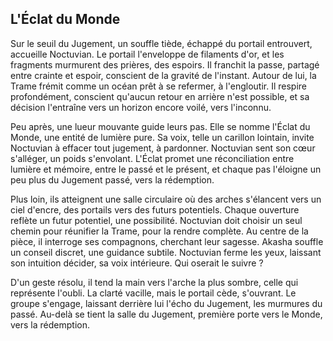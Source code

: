 ## L'Éclat du Monde

Sur le seuil du Jugement, un souffle tiède, échappé du portail entrouvert, accueille Noctuvian. Le portail l'enveloppe de filaments d'or, et les fragments murmurent des prières, des espoirs. Il franchit la passe, partagé entre crainte et espoir, conscient de la gravité de l'instant. Autour de lui, la Trame frémit comme un océan prêt à se refermer, à l'engloutir. Il respire profondément, conscient qu'aucun retour en arrière n'est possible, et sa décision l'entraîne vers un horizon encore voilé, vers l'inconnu.

Peu après, une lueur mouvante guide leurs pas. Elle se nomme l'Éclat du Monde, une entité de lumière pure. Sa voix, telle un carillon lointain, invite Noctuvian à effacer tout jugement, à pardonner. Noctuvian sent son cœur s'alléger, un poids s'envolant. L'Éclat promet une réconciliation entre lumière et mémoire, entre le passé et le présent, et chaque pas l'éloigne un peu plus du Jugement passé, vers la rédemption.

Plus loin, ils atteignent une salle circulaire où des arches s'élancent vers un ciel d'encre, des portails vers des futurs potentiels. Chaque ouverture reflète un futur potentiel, une possibilité. Noctuvian doit choisir un seul chemin pour réunifier la Trame, pour la rendre complète. Au centre de la pièce, il interroge ses compagnons, cherchant leur sagesse. Akasha souffle un conseil discret, une guidance subtile. Noctuvian ferme les yeux, laissant son intuition décider, sa voix intérieure. Qui oserait le suivre ?

D'un geste résolu, il tend la main vers l'arche la plus sombre, celle qui représente l'oubli. La clarté vacille, mais le portail cède, s'ouvrant. Le groupe s'engage, laissant derrière lui l'écho du Jugement, les murmures du passé. Au-delà se tient la salle du Jugement, première porte vers le Monde, vers la rédemption.